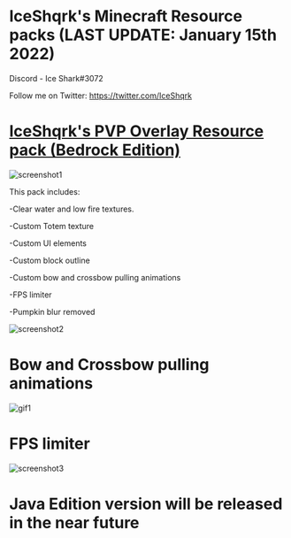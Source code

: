 # IceShqrk's Minecraft Resource packs (LAST UPDATE: January 15th 2022)

Discord - Ice Shark#3072

Follow me on Twitter: https://twitter.com/IceShqrk

# [IceShqrk's PVP Overlay Resource pack (Bedrock Edition)](https://drive.google.com/file/d/1GSLeoKUXFDP3SqqxBfXXZv6igH_0A8bL/view?usp=sharing)
![screenshot1](https://cdn.discordapp.com/attachments/852886199818780704/931998070936305744/Minecraft_Screenshot_2022.01.15_-_21.47.38.35.png)

This pack includes:

-Clear water and low fire textures.

-Custom Totem texture

-Custom UI elements

-Custom block outline

-Custom bow and crossbow pulling animations

-FPS limiter

-Pumpkin blur removed


![screenshot2](https://cdn.discordapp.com/attachments/852886199818780704/931998130793218068/Minecraft_Screenshot_2022.01.15_-_22.39.21.97.png)

# Bow and Crossbow pulling animations
![gif1](https://cdn.discordapp.com/attachments/852886199818780704/931998023007998013/crossandbow.gif)

# FPS limiter
![screenshot3](https://cdn.discordapp.com/attachments/852886199818780704/931998143984308264/Minecraft_Screenshot_2022.01.15_-_22.41.38.59.png)

# Java Edition version will be released in the near future

